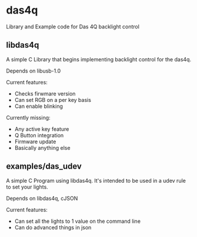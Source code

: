 # das4q
Library and Example code for Das 4Q backlight control

## libdas4q
A simple C Library that begins implementing backlight control for the das4q.

Depends on libusb-1.0

Current features:
  - Checks firwmare version
  - Can set RGB on a per key basis
  - Can enable blinking

Currently missing:
  - Any active key feature
  - Q Button integration
  - Firmware update
  - Basically anything else

## examples/das_udev
A simple C Program using libdas4q.  It's intended to be used in a udev rule to set your lights.

Depends on libdas4q, cJSON

Current features:
  - Can set all the lights to 1 value on the command line
  - Can do advanced things in json
